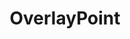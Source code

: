 ---
title: "OverlayPoint"
description: "Overlays an oval on top of an image."
icon: "point_scan"
weight: 4160000000000
draft: false
---